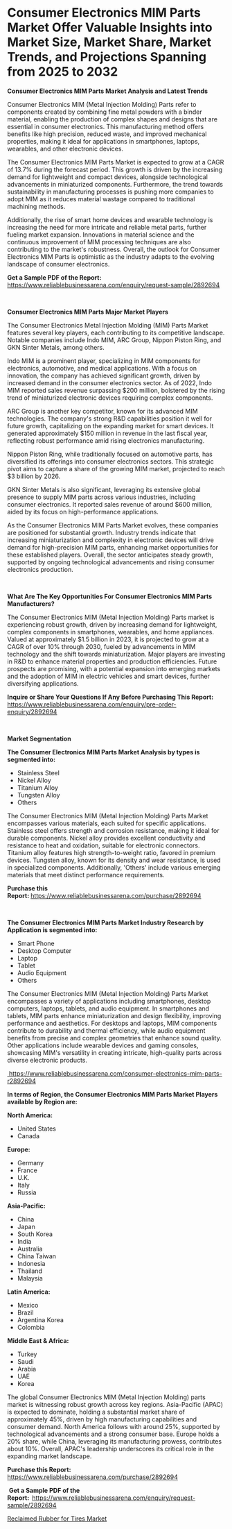 <p><h1>Consumer Electronics MIM Parts Market Offer Valuable Insights into Market Size, Market Share, Market Trends, and Projections Spanning from 2025 to 2032</h1></p><p><strong>Consumer Electronics MIM Parts Market Analysis and Latest Trends</strong></p>
<p><p>Consumer Electronics MIM (Metal Injection Molding) Parts refer to components created by combining fine metal powders with a binder material, enabling the production of complex shapes and designs that are essential in consumer electronics. This manufacturing method offers benefits like high precision, reduced waste, and improved mechanical properties, making it ideal for applications in smartphones, laptops, wearables, and other electronic devices.</p><p>The Consumer Electronics MIM Parts Market is expected to grow at a CAGR of 13.7% during the forecast period. This growth is driven by the increasing demand for lightweight and compact devices, alongside technological advancements in miniaturized components. Furthermore, the trend towards sustainability in manufacturing processes is pushing more companies to adopt MIM as it reduces material wastage compared to traditional machining methods.</p><p>Additionally, the rise of smart home devices and wearable technology is increasing the need for more intricate and reliable metal parts, further fueling market expansion. Innovations in material science and the continuous improvement of MIM processing techniques are also contributing to the market's robustness. Overall, the outlook for Consumer Electronics MIM Parts is optimistic as the industry adapts to the evolving landscape of consumer electronics.</p></p>
<p><strong>Get a Sample PDF of the Report:&nbsp;</strong> <a href="https://www.reliablebusinessarena.com/enquiry/request-sample/2892694?utm_campaign=3294&utm_medium=2&utm_source=Github&utm_content=ia&utm_term=15032025&utm_id=consumer-electronics-mim-parts">https://www.reliablebusinessarena.com/enquiry/request-sample/2892694</a></p>
<p>&nbsp;</p>
<p><strong>Consumer Electronics MIM Parts Major Market Players</strong></p>
<p><p>The Consumer Electronics Metal Injection Molding (MIM) Parts Market features several key players, each contributing to its competitive landscape. Notable companies include Indo MIM, ARC Group, Nippon Piston Ring, and GKN Sinter Metals, among others.</p><p>Indo MIM is a prominent player, specializing in MIM components for electronics, automotive, and medical applications. With a focus on innovation, the company has achieved significant growth, driven by increased demand in the consumer electronics sector. As of 2022, Indo MIM reported sales revenue surpassing $200 million, bolstered by the rising trend of miniaturized electronic devices requiring complex components.</p><p>ARC Group is another key competitor, known for its advanced MIM technologies. The company's strong R&D capabilities position it well for future growth, capitalizing on the expanding market for smart devices. It generated approximately $150 million in revenue in the last fiscal year, reflecting robust performance amid rising electronics manufacturing.</p><p>Nippon Piston Ring, while traditionally focused on automotive parts, has diversified its offerings into consumer electronics sectors. This strategic pivot aims to capture a share of the growing MIM market, projected to reach $3 billion by 2026.</p><p>GKN Sinter Metals is also significant, leveraging its extensive global presence to supply MIM parts across various industries, including consumer electronics. It reported sales revenue of around $600 million, aided by its focus on high-performance applications.</p><p>As the Consumer Electronics MIM Parts Market evolves, these companies are positioned for substantial growth. Industry trends indicate that increasing miniaturization and complexity in electronic devices will drive demand for high-precision MIM parts, enhancing market opportunities for these established players. Overall, the sector anticipates steady growth, supported by ongoing technological advancements and rising consumer electronics production.</p></p>
<p>&nbsp;</p>
<p><strong>What Are The Key Opportunities For Consumer Electronics MIM Parts Manufacturers?</strong></p>
<p><p>The Consumer Electronics MIM (Metal Injection Molding) Parts market is experiencing robust growth, driven by increasing demand for lightweight, complex components in smartphones, wearables, and home appliances. Valued at approximately $1.5 billion in 2023, it is projected to grow at a CAGR of over 10% through 2030, fueled by advancements in MIM technology and the shift towards miniaturization. Major players are investing in R&D to enhance material properties and production efficiencies. Future prospects are promising, with a potential expansion into emerging markets and the adoption of MIM in electric vehicles and smart devices, further diversifying applications.</p></p>
<p><strong>Inquire or Share Your Questions If Any Before Purchasing This Report:</strong> <a href="https://www.reliablebusinessarena.com/enquiry/pre-order-enquiry/2892694?utm_campaign=3294&utm_medium=2&utm_source=Github&utm_content=ia&utm_term=15032025&utm_id=consumer-electronics-mim-parts">https://www.reliablebusinessarena.com/enquiry/pre-order-enquiry/2892694</a></p>
<p>&nbsp;</p>
<p><strong>Market Segmentation</strong></p>
<p><strong>The Consumer Electronics MIM Parts Market Analysis by types is segmented into:</strong></p>
<p><ul><li>Stainless Steel</li><li>Nickel Alloy</li><li>Titanium Alloy</li><li>Tungsten Alloy</li><li>Others</li></ul></p>
<p><p>The Consumer Electronics MIM (Metal Injection Molding) Parts Market encompasses various materials, each suited for specific applications. Stainless steel offers strength and corrosion resistance, making it ideal for durable components. Nickel alloy provides excellent conductivity and resistance to heat and oxidation, suitable for electronic connectors. Titanium alloy features high strength-to-weight ratio, favored in premium devices. Tungsten alloy, known for its density and wear resistance, is used in specialized components. Additionally, 'Others' include various emerging materials that meet distinct performance requirements.</p></p>
<p><strong>Purchase this Report:&nbsp;</strong><a href="https://www.reliablebusinessarena.com/purchase/2892694?utm_campaign=3294&utm_medium=2&utm_source=Github&utm_content=ia&utm_term=15032025&utm_id=consumer-electronics-mim-parts">https://www.reliablebusinessarena.com/purchase/2892694</a></p>
<p>&nbsp;</p>
<p><strong>The Consumer Electronics MIM Parts Market Industry Research by Application is segmented into:</strong></p>
<p><ul><li>Smart Phone</li><li>Desktop Computer</li><li>Laptop</li><li>Tablet</li><li>Audio Equipment</li><li>Others</li></ul></p>
<p><p>The Consumer Electronics MIM (Metal Injection Molding) Parts Market encompasses a variety of applications including smartphones, desktop computers, laptops, tablets, and audio equipment. In smartphones and tablets, MIM parts enhance miniaturization and design flexibility, improving performance and aesthetics. For desktops and laptops, MIM components contribute to durability and thermal efficiency, while audio equipment benefits from precise and complex geometries that enhance sound quality. Other applications include wearable devices and gaming consoles, showcasing MIM's versatility in creating intricate, high-quality parts across diverse electronic products.</p></p>
<p><a href="https://www.reliablebusinessarena.com/consumer-electronics-mim-parts-r2892694?utm_campaign=3294&utm_medium=2&utm_source=Github&utm_content=ia&utm_term=15032025&utm_id=consumer-electronics-mim-parts">&nbsp;https://www.reliablebusinessarena.com/consumer-electronics-mim-parts-r2892694</a></p>
<p><strong>In terms of Region, the Consumer Electronics MIM Parts Market Players available by Region are:</strong></p>
<p>
    <p> <strong> North America: </strong>
        <ul>
            <li>United States</li>
            <li>Canada</li>
        </ul>
        </p> 
    <p> <strong> Europe: </strong>
        <ul>
            <li>Germany</li>
            <li>France</li>
            <li>U.K.</li>
            <li>Italy</li>
            <li>Russia</li>
        </ul>
        </p> 
    <p> <strong> Asia-Pacific: </strong>
        <ul>
            <li>China</li>
            <li>Japan</li>
            <li>South Korea</li>
            <li>India</li>
            <li>Australia</li>
            <li>China Taiwan</li>
            <li>Indonesia</li>
            <li>Thailand</li>
            <li>Malaysia</li>
        </ul>
        </p> 
    <p> <strong> Latin America: </strong>
        <ul>
            <li>Mexico</li>
            <li>Brazil</li>
            <li>Argentina Korea</li>
            <li>Colombia</li>
        </ul>
        </p> 
    <p> <strong> Middle East & Africa: </strong>
        <ul>
            <li>Turkey</li>
            <li>Saudi</li>
            <li>Arabia</li>
            <li>UAE</li>
            <li>Korea</li>
        </ul>
    </p>
    </p>
<p><p>The global Consumer Electronics MIM (Metal Injection Molding) parts market is witnessing robust growth across key regions. Asia-Pacific (APAC) is expected to dominate, holding a substantial market share of approximately 45%, driven by high manufacturing capabilities and consumer demand. North America follows with around 25%, supported by technological advancements and a strong consumer base. Europe holds a 20% share, while China, leveraging its manufacturing prowess, contributes about 10%. Overall, APAC's leadership underscores its critical role in the expanding market landscape.</p></p>
<p><strong>Purchase this Report: </strong><a href="https://www.reliablebusinessarena.com/purchase/2892694?utm_campaign=3294&utm_medium=2&utm_source=Github&utm_content=ia&utm_term=15032025&utm_id=consumer-electronics-mim-parts">https://www.reliablebusinessarena.com/purchase/2892694</a></p>
<p>&nbsp;<strong>Get a Sample PDF of the Report:&nbsp;&nbsp;</strong><a href="https://www.reliablebusinessarena.com/enquiry/request-sample/2892694?utm_campaign=3294&utm_medium=2&utm_source=Github&utm_content=ia&utm_term=15032025&utm_id=consumer-electronics-mim-parts">https://www.reliablebusinessarena.com/enquiry/request-sample/2892694</a></p>
<p><strong></strong></p>
<p><p><a href="https://github.com/doljanzwald/Market-Research-Report-List-1/blob/main/reclaimed-rubber-for-tires-market.md?utm_campaign=3294&utm_medium=2&utm_source=Github&utm_content=ia&utm_term=15032025&utm_id=consumer-electronics-mim-parts">Reclaimed Rubber for Tires Market</a></p></p>